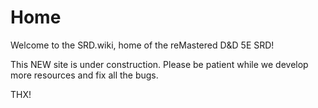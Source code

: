 # Home

Welcome to the SRD.wiki, home of the reMastered D&D 5E SRD!

This NEW site is under construction. Please be patient while we develop more resources and fix all the bugs.

THX!